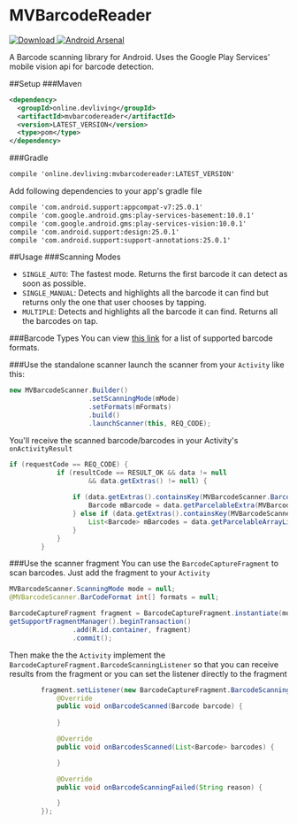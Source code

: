 # MVBarcodeReader
[ ![Download](https://api.bintray.com/packages/iammehedi/MVBarcodeReader/online.devliving%3Amvbarcodereader/images/download.svg) ](https://bintray.com/iammehedi/MVBarcodeReader/online.devliving%3Amvbarcodereader/_latestVersion)
[![Android Arsenal](https://img.shields.io/badge/Android%20Arsenal-MVBarcodeReader-brightgreen.svg?style=flat)](http://android-arsenal.com/details/1/4457)

A Barcode scanning library for Android. Uses the Google Play Services' mobile vision api for barcode detection.

##Setup
###Maven
```xml
<dependency>
  <groupId>online.devliving</groupId>
  <artifactId>mvbarcodereader</artifactId>
  <version>LATEST_VERSION</version>
  <type>pom</type>
</dependency>
```

###Gradle
```xml
compile 'online.devliving:mvbarcodereader:LATEST_VERSION'
```
Add following dependencies to your app's gradle file
```xml
compile 'com.android.support:appcompat-v7:25.0.1'
compile 'com.google.android.gms:play-services-basement:10.0.1'
compile 'com.google.android.gms:play-services-vision:10.0.1'
compile 'com.android.support:design:25.0.1'
compile 'com.android.support:support-annotations:25.0.1'
```

##Usage
###Scanning Modes
- `SINGLE_AUTO`: The fastest mode. Returns the first barcode it can detect as soon as possible.
- `SINGLE_MANUAL`: Detects and highlights all the barcode it can find but returns only the one that user chooses by tapping.
- `MULTIPLE`: Detects and highlights all the barcode it can find. Returns all the barcodes on tap.

###Barcode Types
You can view [this link](https://developers.google.com/vision/barcodes-overview) for a list of supported barcode formats.

###Use the standalone scanner
launch the scanner from your `Activity` like this:
```java
new MVBarcodeScanner.Builder()
                    .setScanningMode(mMode)
                    .setFormats(mFormats)
                    .build()
                    .launchScanner(this, REQ_CODE);
```
You'll receive the scanned barcode/barcodes in your Activity's `onActivityResult`
```java
if (requestCode == REQ_CODE) {
            if (resultCode == RESULT_OK && data != null
                    && data.getExtras() != null) {
              
                if (data.getExtras().containsKey(MVBarcodeScanner.BarcodeObject)) {
                    Barcode mBarcode = data.getParcelableExtra(MVBarcodeScanner.BarcodeObject);
                } else if (data.getExtras().containsKey(MVBarcodeScanner.BarcodeObjects)) {
                    List<Barcode> mBarcodes = data.getParcelableArrayListExtra(MVBarcodeScanner.BarcodeObjects);
                }
            }
        }
```

###Use the scanner fragment
You can use the `BarcodeCaptureFragment` to scan barcodes. Just add the fragment to your `Activity`
```java
MVBarcodeScanner.ScanningMode mode = null;
@MVBarcodeScanner.BarCodeFormat int[] formats = null;

BarcodeCaptureFragment fragment = BarcodeCaptureFragment.instantiate(mode, formats);
getSupportFragmentManager().beginTransaction()
                .add(R.id.container, fragment)
                .commit();
```
Then make the the `Activity` implement the `BarcodeCaptureFragment.BarcodeScanningListener` so that you can receive results from the fragment or you can set the listener directly to the fragment
```java
        fragment.setListener(new BarcodeCaptureFragment.BarcodeScanningListener() {
            @Override
            public void onBarcodeScanned(Barcode barcode) {
                
            }

            @Override
            public void onBarcodesScanned(List<Barcode> barcodes) {

            }

            @Override
            public void onBarcodeScanningFailed(String reason) {

            }
        });
```
